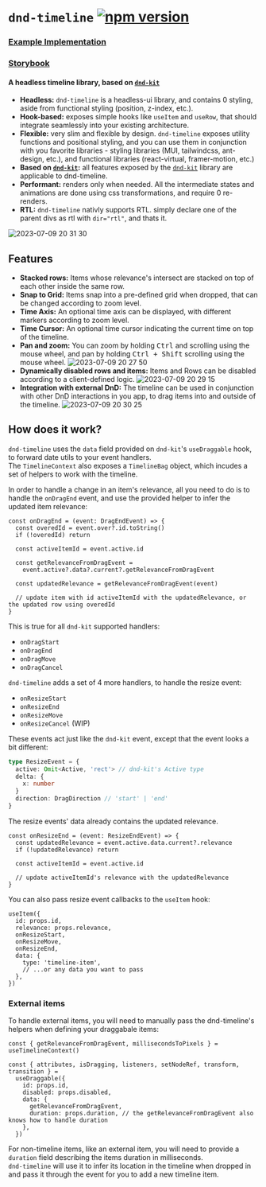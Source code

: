 # `dnd-timeline` [![npm version](https://badge.fury.io/js/dnd-timeline.svg)](https://npmjs.com/dnd-timeline)

### [Example Implementation](https://github.com/samuelarbibe/timeline)

### [Storybook](http://main--6496bc4344e173caa1c38272.chromatic.com/?path=/docs/stories-overview--docs)

#### A headless timeline library, based on [`dnd-kit`](https://docs.dndkit.com/)

- **Headless:** `dnd-timeline` is a headless-ui library, and contains 0 styling, aside from functional styling (position, z-index, etc.).
- **Hook-based:** exposes simple hooks like `useItem` and `useRow`, that should integrate seamlessly into your existing architecture.
- **Flexible:** very slim and flexible by design. `dnd-timeline` exposes utility functions and positional styling, and you can use them in conjunction with you favorite libraries - styling libraries (MUI, tailwindcss, ant-design, etc.), and functional libraries (react-virtual, framer-motion, etc.)
- **Based on [`dnd-kit`](https://docs.dndkit.com/):** all features exposed by the [`dnd-kit`](https://docs.dndkit.com/) library are applicable to dnd-timeline.
- **Performant:** renders only when needed. All the intermediate states and animations are done using css transformations, and require 0 re-renders.
- **RTL:** `dnd-timeline` nativly supports RTL. simply declare one of the parent divs as rtl with `dir="rtl"`, and thats it.

![2023-07-09 20 31 30](https://github.com/samuelarbibe/dnd-timeline/assets/38098325/d5be60a3-d06f-4950-8db6-ff78fffbce88)

## Features

- **Stacked rows:** Items whose relevance's intersect are stacked on top of each other inside the same row.
- **Snap to Grid:** Items snap into a pre-defined grid when dropped, that can be changed according to zoom level.
- **Time Axis:** An optional time axis can be displayed, with different markers according to zoom level.
- **Time Cursor:** An optional time cursor indicating the current time on top of the timeline.
- **Pan and zoom:** You can zoom by holding <kbd>Ctrl</kbd> and scrolling using the mouse wheel, and pan by holding <kbd>Ctrl + Shift</kbd> scrolling using the mouse wheel.
  ![2023-07-09 20 27 50](https://github.com/samuelarbibe/dnd-timeline/assets/38098325/b94f870b-5d32-4099-92f7-a1a236dbf7b1)
- **Dynamically disabled rows and items:** Items and Rows can be disabled according to a client-defined logic.
  ![2023-07-09 20 29 15](https://github.com/samuelarbibe/dnd-timeline/assets/38098325/a21f3afc-d075-448a-8fb7-fb445351b9f5)
- **Integration with external DnD:** The timeline can be used in conjunction with other DnD interactions in you app, to drag items into and outside of the timeline.
  ![2023-07-09 20 30 25](https://github.com/samuelarbibe/dnd-timeline/assets/38098325/bd354d06-415a-4561-9476-1b9b8463cdd1)

## How does it work?

`dnd-timeline` uses the `data` field provided on `dnd-kit`'s `useDraggable` hook, to forward date utils to your event handlers.  
The `TimelineContext` also exposes a `TimelineBag` object, which incudes a set of helpers to work with the timeline.

In order to handle a change in an item's relevance, all you need to do is to handle the `onDragEnd` event, and use the provided helper to infer the updated item relevance:

```tsx
const onDragEnd = (event: DragEndEvent) => {
  const overedId = event.over?.id.toString()
  if (!overedId) return

  const activeItemId = event.active.id

  const getRelevanceFromDragEvent =
    event.active?.data?.current?.getRelevanceFromDragEvent

  const updatedRelevance = getRelevanceFromDragEvent(event)

  // update item with id activeItemId with the updatedRelevance, or the updated row using overedId
}
```

This is true for all `dnd-kit` supported handlers:

- `onDragStart`
- `onDragEnd`
- `onDragMove`
- `onDragCancel`

`dnd-timeline` adds a set of 4 more handlers, to handle the resize event:

- `onResizeStart`
- `onResizeEnd`
- `onResizeMove`
- `onResizeCancel` (WIP)

These events act just like the `dnd-kit` event, except that the event looks a bit different:

```ts
type ResizeEvent = {
  active: Omit<Active, 'rect'> // dnd-kit's Active type
  delta: {
    x: number
  }
  direction: DragDirection // 'start' | 'end'
}
```

The resize events' data already contains the updated relevance.

```tsx
const onResizeEnd = (event: ResizeEndEvent) => {
  const updatedRelevance = event.active.data.current?.relevance
  if (!updatedRelevance) return

  const activeItemId = event.active.id

  // update activeItemId's relevance with the updatedRelevance
}
```

You can also pass resize event callbacks to the `useItem` hook:

```tsx
useItem({
  id: props.id,
  relevance: props.relevance,
  onResizeStart,
  onResizeMove,
  onResizeEnd,
  data: {
    type: 'timeline-item',
    // ...or any data you want to pass
  },
})
```

### External items

To handle external items, you will need to manually pass the dnd-timeline's helpers when defining your draggabale items:

```tsx
const { getRelevanceFromDragEvent, millisecondsToPixels } = useTimelineContext()

const { attributes, isDragging, listeners, setNodeRef, transform, transition } =
  useDraggable({
    id: props.id,
    disabled: props.disabled,
    data: {
      getRelevanceFromDragEvent,
      duration: props.duration, // the getRelevanceFromDragEvent also knows how to handle duration
    },
  })
```

For non-timeline items, like an external item, you will need to provide a `duration` field describing the items duration in milliseconds.  
`dnd-timeline` will use it to infer its location in the timeline when dropped in and pass it through the event for you to add a new timeline item.
